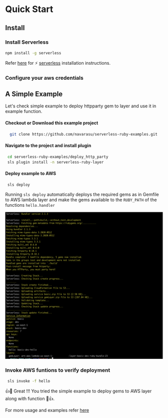 # Quick Start

## Install 

### Install Serverless

```bash
npm install -g serverless
```

Refer [here](https://www.serverless.com/framework/docs/getting-started/) for ⚡️ [serverless](https://www.serverless.com/) installation instructions.

### Configure your aws credentials


## A Simple Example

Let's check simple example to deploy httpparty gem to layer and use it in example function.

#### Checkout or Download this example project

```bash
  git clone https://github.com/navarasu/serverless-ruby-examples.git
```

#### Navigate to the project and install plugin 

```bash
 cd serverless-ruby-examples/deploy_http_party
 sls plugin install -n serverless-ruby-layer
```

#### Deploy example to AWS

```bash
 sls deploy
```

Running `sls deploy` automatically deploys the required gems as in Gemfile to AWS lambda layer and make the gems available to the `RUBY_PATH` of the functions `hello.handler`

![example output](assets/example_output.png)

###  Invoke AWS funtions to verify deployment

```bash
 sls invoke -f hello

```


  👍🎉 Great !!! You tried the simple example to deploy gems to AWS layer along with function 🎉👍.


For more usage and examples refer [here](https://navarasu.github.io/serverless-ruby-layer/#/usage_examples)

